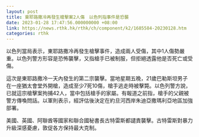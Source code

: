 ```yaml
---
layout: post
title: 東耶路撒冷再發生槍擊案2人傷　以色列指事件是恐襲
date: 2023-01-28 17:47:56.000000000 +08:00
link: https://news.rthk.hk/rthk/ch/component/k2/1685584-20230128.htm
categories: rthk
---
```


以色列當局表示，東耶路撒冷再發生槍擊事件，造成兩人受傷，其中1人傷勢嚴重。以色列警方形容是恐怖襲擊，又指槍手已被制服，但拒絕透露他是否死亡或受傷。

這次是東耶路撒冷一天內發生的第二宗襲擊。當地星期五晚，21歲巴勒斯坦男子在一座猶太會堂外開槍，造成至少7死10傷，槍手逃走時被擊斃。以色列警方說，已就這宗槍擊案拘捕42人，當中包括槍手的家屬。有報道之前指，槍手的父親被警方傳喚問話。以軍則表示，經評估後決定在約旦河西岸朱迪亞撒瑪利亞地區加強部署。

美國、英國、阿聯酋等國家和聯合國秘書長古特雷斯都譴責襲擊。古特雷斯對暴力升級深感憂慮，敦促各方保持最大克制。
